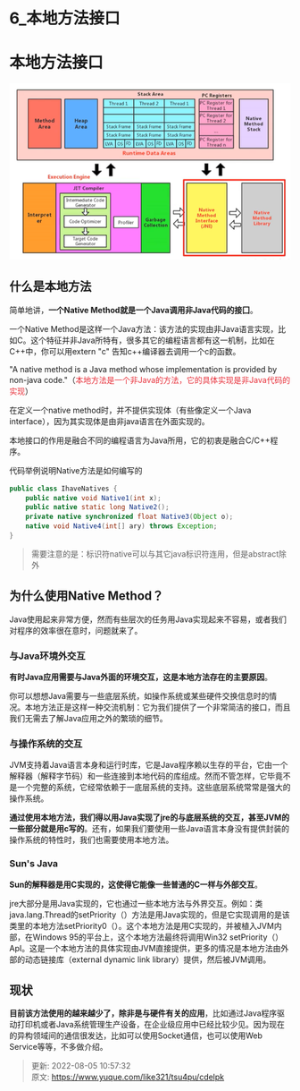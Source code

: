 # 6_本地方法接口

# 本地方法接口
![1656422213045-3f6abf59-60d4-47db-b537-5e6f8ae0ee58.png](./img/nwSdjE-If7pbTm5m/1656422213045-3f6abf59-60d4-47db-b537-5e6f8ae0ee58-321534.png)

## 什么是本地方法


简单地讲，**一个Native Method就是一个Java调用非Java代码的接囗**。

一个Native Method是这样一个Java方法：该方法的实现由非Java语言实现，比如C。这个特征并非Java所特有，很多其它的编程语言都有这一机制，比如在C++中，你可以用extern "c" 告知c++编译器去调用一个c的函数。



"A native method is a Java method whose implementation is provided by non-java code."（<font style="color:#E8323C;">本地方法是一个非Java的方法，它的具体实现是非Java代码的实现</font>）



在定义一个native method时，并不提供实现体（有些像定义一个Java interface），因为其实现体是由非java语言在外面实现的。



本地接口的作用是融合不同的编程语言为Java所用，它的初衷是融合C/C++程序。



代码举例说明Native方法是如何编写的



```java
public class IhaveNatives {
    public native void Native1(int x);
    public native static long Native2();
    private native synchronized float Native3(Object o);
    native void Native4(int[] ary) throws Exception;
}
```



> 需要注意的是：标识符native可以与其它java标识符连用，但是abstract除外
>



## 为什么使用Native Method？


Java使用起来非常方便，然而有些层次的任务用Java实现起来不容易，或者我们对程序的效率很在意时，问题就来了。



### 与Java环境外交互


**有时Java应用需要与Java外面的环境交互，这是本地方法存在的主要原因**。

你可以想想Java需要与一些底层系统，如操作系统或某些硬件交换信息时的情况。本地方法正是这样一种交流机制：它为我们提供了一个非常简洁的接口，而且我们无需去了解Java应用之外的繁琐的细节。



### 与操作系统的交互


JVM支持着Java语言本身和运行时库，它是Java程序赖以生存的平台，它由一个解释器（解释字节码）和一些连接到本地代码的库组成。然而不管怎样，它毕竟不是一个完整的系统，它经常依赖于一底层系统的支持。这些底层系统常常是强大的操作系统。

**通过使用本地方法，我们得以用Java实现了jre的与底层系统的交互，甚至JVM的一些部分就是用c写的**。还有，如果我们要使用一些Java语言本身没有提供封装的操作系统的特性时，我们也需要使用本地方法。



### Sun's Java


**Sun的解释器是用C实现的，这使得它能像一些普通的C一样与外部交互**。

jre大部分是用Java实现的，它也通过一些本地方法与外界交互。例如：类java.lang.Thread的setPriority（）方法是用Java实现的，但是它实现调用的是该类里的本地方法setPriority0（）。这个本地方法是用C实现的，并被植入JVM内部，在Windows 95的平台上，这个本地方法最终将调用Win32 setPriority（）ApI。这是一个本地方法的具体实现由JVM直接提供，更多的情况是本地方法由外部的动态链接库（external dynamic link library）提供，然后被JVM调用。



## 现状


**目前该方法使用的越来越少了，除非是与硬件有关的应用**，比如通过Java程序驱动打印机或者Java系统管理生产设备，在企业级应用中已经比较少见。因为现在的异构领域间的通信很发达，比如可以使用Socket通信，也可以使用Web Service等等，不多做介绍。



> 更新: 2022-08-05 10:57:32  
> 原文: <https://www.yuque.com/like321/tsu4pu/cdelpk>